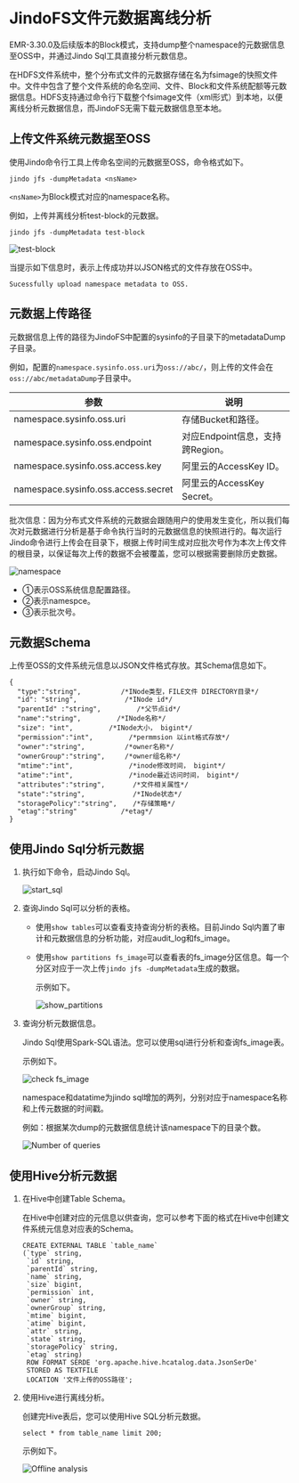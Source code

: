 # JindoFS文件元数据离线分析

EMR-3.30.0及后续版本的Block模式，支持dump整个namespace的元数据信息至OSS中，并通过Jindo Sql工具直接分析元数信息。

在HDFS文件系统中，整个分布式文件的元数据存储在名为fsimage的快照文件中。文件中包含了整个文件系统的命名空间、文件、Block和文件系统配额等元数据信息。HDFS支持通过命令行下载整个fsimage文件（xml形式）到本地，以便离线分析元数据信息，而JindoFS无需下载元数据信息至本地。

## 上传文件系统元数据至OSS

使用Jindo命令行工具上传命名空间的元数据至OSS，命令格式如下。

```
jindo jfs -dumpMetadata <nsName>
```

`<nsName>`为Block模式对应的namespace名称。

例如，上传并离线分析test-block的元数据。

```
jindo jfs -dumpMetadata test-block
```

![test-block](https://static-aliyun-doc.oss-cn-hangzhou.aliyuncs.com/assets/img/zh-CN/6155073061/p176259.png)

当提示如下信息时，表示上传成功并以JSON格式的文件存放在OSS中。

```
Sucessfully upload namespace metadata to OSS.
```

## 元数据上传路径

元数据信息上传的路径为JindoFS中配置的sysinfo的子目录下的metadataDump子目录。

例如，配置的`namespace.sysinfo.oss.uri`为`oss://abc/`，则上传的文件会在`oss://abc/metadataDump`子目录中。

|参数|说明|
|--|--|
|namespace.sysinfo.oss.uri|存储Bucket和路径。|
|namespace.sysinfo.oss.endpoint|对应Endpoint信息，支持跨Region。|
|namespace.sysinfo.oss.access.key|阿里云的AccessKey ID。|
|namespace.sysinfo.oss.access.secret|阿里云的AccessKey Secret。|

批次信息：因为分布式文件系统的元数据会跟随用户的使用发生变化，所以我们每次对元数据进行分析是基于命令执行当时的元数据信息的快照进行的。每次运行Jindo命令进行上传会在目录下，根据上传时间生成对应批次号作为本次上传文件的根目录，以保证每次上传的数据不会被覆盖，您可以根据需要删除历史数据。

![namespace](https://static-aliyun-doc.oss-cn-hangzhou.aliyuncs.com/assets/img/zh-CN/6155073061/p176263.png)

-   ①表示OSS系统信息配置路径。
-   ②表示namespce。
-   ③表示批次号。

## 元数据Schema

上传至OSS的文件系统元信息以JSON文件格式存放。其Schema信息如下。

```
{
  "type":"string",          /*INode类型，FILE文件 DIRECTORY目录*/
  "id": "string",            /*INode id*/
  "parentId" :"string",         /*父节点id*/
  "name":"string",         /*INode名称*/
  "size": "int",         /*INode大小， bigint*/
  "permission":"int",         /*permmsion 以int格式存放*/
  "owner":"string",          /*owner名称*/
  "ownerGroup":"string",     /*owner组名称*/
  "mtime":"int",              /*inode修改时间， bigint*/
  "atime":"int",              /*inode最近访问时间， bigint*/
  "attributes":"string",       /*文件相关属性*/
  "state":"string",            /*INode状态*/
  "storagePolicy":"string",    /*存储策略*/
  "etag":"string"           /*etag*/
}
```

## 使用Jindo Sql分析元数据

1.  执行如下命令，启动Jindo Sql。

    ![start_sql](https://static-aliyun-doc.oss-cn-hangzhou.aliyuncs.com/assets/img/zh-CN/0302263061/p176257.png)

2.  查询Jindo Sql可以分析的表格。

    -   使用`show tables`可以查看支持查询分析的表格。目前Jindo Sql内置了审计和元数据信息的分析功能，对应audit\_log和fs\_image。
    -   使用`show partitions fs_image`可以查看表的fs\_image分区信息。每一个分区对应于一次上传`jindo jfs -dumpMetadata`生成的数据。

        示例如下。

        ![show_partitions](https://static-aliyun-doc.oss-cn-hangzhou.aliyuncs.com/assets/img/zh-CN/0302263061/p176258.png)

3.  查询分析元数据信息。

    Jindo Sql使用Spark-SQL语法。您可以使用sql进行分析和查询fs\_image表。

    示例如下。

    ![check fs_image](https://static-aliyun-doc.oss-cn-hangzhou.aliyuncs.com/assets/img/zh-CN/6155073061/p176289.png)

    namespace和datatime为jindo sql增加的两列，分别对应于namespace名称和上传元数据的时间戳。

    例如：根据某次dump的元数据信息统计该namespace下的目录个数。

    ![Number of queries](https://static-aliyun-doc.oss-cn-hangzhou.aliyuncs.com/assets/img/zh-CN/6155073061/p176292.png)


## 使用Hive分析元数据

1.  在Hive中创建Table Schema。

    在Hive中创建对应的元信息以供查询，您可以参考下面的格式在Hive中创建文件系统元信息对应表的Schema。

    ```
    CREATE EXTERNAL TABLE `table_name` 
    (`type` string,
     `id` string,
     `parentId` string,
     `name` string,
     `size` bigint, 
     `permission` int,
     `owner` string,
     `ownerGroup` string,
     `mtime` bigint, 
     `atime` bigint,
     `attr` string,
     `state` string,
     `storagePolicy` string,
     `etag` string) 
     ROW FORMAT SERDE 'org.apache.hive.hcatalog.data.JsonSerDe' 
     STORED AS TEXTFILE 
     LOCATION '文件上传的OSS路径';
    ```

2.  使用Hive进行离线分析。

    创建完Hive表后，您可以使用Hive SQL分析元数据。

    ```
    select * from table_name limit 200;
    ```

    示例如下。

    ![Offline analysis](https://static-aliyun-doc.oss-cn-hangzhou.aliyuncs.com/assets/img/zh-CN/6155073061/p176278.png)


